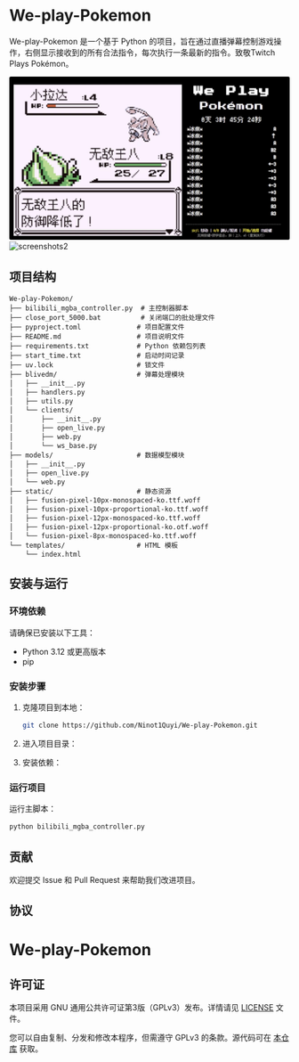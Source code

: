# We-play-Pokemon


We-play-Pokemon 是一个基于 Python 的项目，旨在通过直播弹幕控制游戏操作，右侧显示接收到的所有合法指令，每次执行一条最新的指令。致敬Twitch Plays Pokémon。

![screenshots1](screenshots/screenshots1.jpg)
![screenshots2](screenshots/screenshots2.png)
## 项目结构

```
We-play-Pokemon/
├── bilibili_mgba_controller.py  # 主控制器脚本
├── close_port_5000.bat          # 关闭端口的批处理文件
├── pyproject.toml              # 项目配置文件
├── README.md                   # 项目说明文件
├── requirements.txt            # Python 依赖包列表
├── start_time.txt              # 启动时间记录
├── uv.lock                     # 锁文件
├── blivedm/                    # 弹幕处理模块
│   ├── __init__.py
│   ├── handlers.py
│   ├── utils.py
│   └── clients/
│       ├── __init__.py
│       ├── open_live.py
│       ├── web.py
│       └── ws_base.py
├── models/                     # 数据模型模块
│   ├── __init__.py
│   ├── open_live.py
│   └── web.py
├── static/                     # 静态资源
│   ├── fusion-pixel-10px-monospaced-ko.ttf.woff
│   ├── fusion-pixel-10px-proportional-ko.ttf.woff
│   ├── fusion-pixel-12px-monospaced-ko.ttf.woff
│   ├── fusion-pixel-12px-proportional-ko.otf.woff
│   └── fusion-pixel-8px-monospaced-ko.ttf.woff
└── templates/                  # HTML 模板
    └── index.html
```

## 安装与运行

### 环境依赖

请确保已安装以下工具：
- Python 3.12 或更高版本
- pip

### 安装步骤

1. 克隆项目到本地：
   ```bash
   git clone https://github.com/Ninot1Quyi/We-play-Pokemon.git
   ```

2. 进入项目目录：

3. 安装依赖：


### 运行项目

运行主脚本：
```bash
python bilibili_mgba_controller.py
```

## 贡献

欢迎提交 Issue 和 Pull Request 来帮助我们改进项目。

## 协议
# We-play-Pokemon

## 许可证
本项目采用 GNU 通用公共许可证第3版（GPLv3）发布。详情请见 [LICENSE](LICENSE) 文件。

您可以自由复制、分发和修改本程序，但需遵守 GPLv3 的条款。源代码可在 [本仓库](https://github.com/Ninot1Quyi/We-play-Pokemon) 获取。
